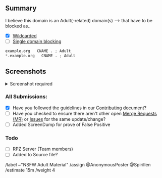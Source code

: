 ## Summary

<!-- Summarize the reason encountered concisely, and keep any domains in 
back ticks `(`)`

Screenshot is required within the <details> pane. Leave a blank 
before and after the image link -->

I believe this domain is an Adult(-related) domain(s) --> that have to 
be blocked as..

- [X] [Wildcarded](source/porno-sites/wildcard.list)
- [ ] [Single domain blocking](source/porno-sites/domains.list)

```python
example.org   CNAME . ; Adult
*.example.org   CNAME . ; Adult 
```

## Screenshots

<details><Summary>Screenshot required</summary>

![]()

</details>

### All Submissions:
- [x] Have you followed the guidelines in our [Contributing](CONTRIBUTING.md) document?
- [ ] Have you checked to ensure there aren't other open
	[Merge Requests (MR)](../merge_requests) or [Issues](../issues) for
	the same update/change?
- [ ] Added ScreenDump for prove of False Positive

### Todo
- [ ] RPZ Server (Team members)
- [ ] Added to Source file?

/label ~"NSFW Adult Material"
/assign @AnonymousPoster @Spirillen
/estimate 15m
/weight 4
